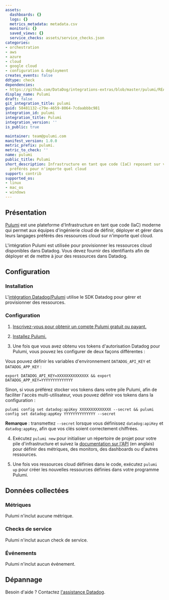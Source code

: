 ```yaml
---
assets:
  dashboards: {}
  logs: {}
  metrics_metadata: metadata.csv
  monitors: {}
  saved_views: {}
  service_checks: assets/service_checks.json
categories:
- orchestration
- aws
- azure
- cloud
- google cloud
- configuration & deployment
creates_events: false
ddtype: check
dependencies:
- https://github.com/DataDog/integrations-extras/blob/master/pulumi/README.md
display_name: Pulumi
draft: false
git_integration_title: pulumi
guid: 58481132-c79e-4659-8064-7cdaabbbc981
integration_id: pulumi
integration_title: Pulumi
integration_version: ''
is_public: true

maintainer: team@pulumi.com
manifest_version: 1.0.0
metric_prefix: pulumi.
metric_to_check: ''
name: pulumi
public_title: Pulumi
short_description: Infrastructure en tant que code (IaC) reposant sur vos langages
  préférés pour n'importe quel cloud
support: contrib
supported_os:
- linux
- mac_os
- windows
---
```




## Présentation

[Pulumi][1] est une plateforme d'Infrastructure en tant que code (IaC) moderne qui permet aux équipes d'ingénierie cloud de définir, déployer et gérer dans leurs langages préférés des ressources cloud sur n'importe quel cloud.

L'intégration Pulumi est utilisée pour provisionner les ressources cloud disponibles dans Datadog. Vous devez fournir des identifiants afin de déployer et de mettre à jour des ressources dans Datadog.

## Configuration

### Installation

L'[intégration Datadog/Pulumi][2] utilise le SDK Datadog pour gérer et provisionner des ressources.

### Configuration

1. [Inscrivez-vous pour obtenir un compte Pulumi gratuit ou payant.][3]

2. [Installez Pulumi.][4]

3. Une fois que vous avez obtenu vos tokens d'autorisation Datadog pour Pulumi, vous pouvez les configurer de deux façons différentes :


Vous pouvez définir les variables d'environnement `DATADOG_API_KEY` et `DATADOG_APP_KEY` :

```
export DATADOG_API_KEY=XXXXXXXXXXXXXX && export DATADOG_APP_KEY=YYYYYYYYYYYYYY
```

Sinon, si vous préférez stocker vos tokens dans votre pile Pulumi, afin de faciliter l'accès multi-utilisateur, vous pouvez définir vos tokens dans la configuration :

```
pulumi config set datadog:apiKey XXXXXXXXXXXXXX --secret && pulumi config set datadog:appKey YYYYYYYYYYYYYY --secret
```

**Remarque** : transmettez `--secret` lorsque vous définissez `datadog:apiKey` et `datadog:appKey`, afin que vos clés soient correctement chiffrées.

4. Exécutez `pulumi new` pour initialiser un répertoire de projet pour votre pile d'infrastructure et suivez la [documentation sur l'API][5] (en anglais) pour définir des métriques, des monitors, des dashboards ou d'autres ressources.

5. Une fois vos ressources cloud définies dans le code, exécutez `pulumi up` pour créer les nouvelles ressources définies dans votre programme Pulumi.

## Données collectées

### Métriques

Pulumi n'inclut aucune métrique.

### Checks de service

Pulumi n'inclut aucun check de service.

### Événements

Pulumi n'inclut aucun événement.

## Dépannage

Besoin d'aide ? Contactez [l'assistance Datadog][6].

[1]: https://pulumi.com
[2]: https://www.pulumi.com/docs/intro/cloud-providers/datadog/
[3]: https://www.pulumi.com/pricing/
[4]: https://www.pulumi.com/docs/get-started/
[5]: https://www.pulumi.com/docs/reference/pkg/datadog/
[6]: https://docs.datadoghq.com/fr/help/
